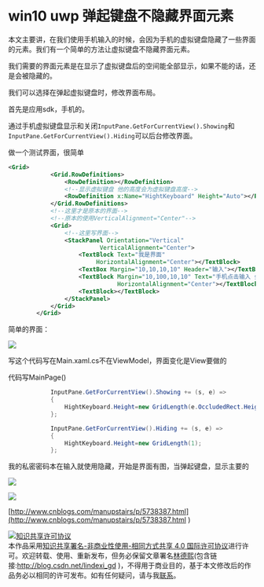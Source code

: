 
# win10 uwp 弹起键盘不隐藏界面元素

本文主要讲，在我们使用手机输入的时候，会因为手机的虚拟键盘隐藏了一些界面的元素。我们有一个简单的方法让虚拟键盘不隐藏界面元素。

<!--more-->



<div id="toc"></div>

我们需要的界面元素是在显示了虚拟键盘后的空间能全部显示，如果不能的话，还是会被隐藏的。

我们可以选择在弹起虚拟键盘时，修改界面布局。

首先是应用sdk，手机的。

通过手机虚拟键盘显示和关闭`InputPane.GetForCurrentView().Showing`和`InputPane.GetForCurrentView().Hiding`可以后台修改界面。

做一个测试界面，很简单

```xml
<Grid>
            <Grid.RowDefinitions>
                <RowDefinition></RowDefinition>
                <!--显示虚拟键盘 他的高度会为虚拟键盘高度-->
                <RowDefinition x:Name="HightKeyboard" Height="Auto"></RowDefinition>
            </Grid.RowDefinitions>
            <!--这里才是原本的界面-->
            <!--原本的使用VerticalAlignment="Center"-->
            <Grid>
                <!--这里写界面-->
                <StackPanel Orientation="Vertical"
                          VerticalAlignment="Center">
                    <TextBlock Text="我是界面"
                         HorizontalAlignment="Center"></TextBlock>
                    <TextBox Margin="10,10,10,10" Header="输入"></TextBox>
                    <TextBlock Margin="10,100,10,10" Text="手机点击输入 会隐藏我"
                               HorizontalAlignment="Center"></TextBlock>
                    <TextBlock></TextBlock>
                </StackPanel>
            </Grid>
        </Grid>
```

简单的界面：

![](http://image.acmx.xyz/ae470125-e6d5-452b-8b4a-0c54bf2e5d3220161130214749.jpg)

写这个代码写在Main.xaml.cs不在ViewModel，界面变化是View要做的

代码写MainPage()

```csharp
            InputPane.GetForCurrentView().Showing += (s, e) =>
            {
                HightKeyboard.Height=new GridLength(e.OccludedRect.Height);
            };

            InputPane.GetForCurrentView().Hiding += (s, e) =>
            {
                HightKeyboard.Height=new GridLength(1);
            };
```

我的私密密码本在输入就使用隐藏，开始是界面有图，当弹起键盘，显示主要的

![](http://image.acmx.xyz/0a7537fb-9ef0-49f8-b934-6cb779e8754bwp_ss_20161204_00012016124201938.jpg)

![](http://image.acmx.xyz/0a7537fb-9ef0-49f8-b934-6cb779e8754bwp_ss_20161204_00022016124202039.jpg)

[http://www.cnblogs.com/manupstairs/p/5738387.html](http://www.cnblogs.com/manupstairs/p/5738387.html )






<a rel="license" href="http://creativecommons.org/licenses/by-nc-sa/4.0/"><img alt="知识共享许可协议" style="border-width:0" src="https://licensebuttons.net/l/by-nc-sa/4.0/88x31.png" /></a><br />本作品采用<a rel="license" href="http://creativecommons.org/licenses/by-nc-sa/4.0/">知识共享署名-非商业性使用-相同方式共享 4.0 国际许可协议</a>进行许可。欢迎转载、使用、重新发布，但务必保留文章署名[林德熙](http://blog.csdn.net/lindexi_gd)(包含链接:http://blog.csdn.net/lindexi_gd )，不得用于商业目的，基于本文修改后的作品务必以相同的许可发布。如有任何疑问，请与我[联系](mailto:lindexi_gd@163.com)。